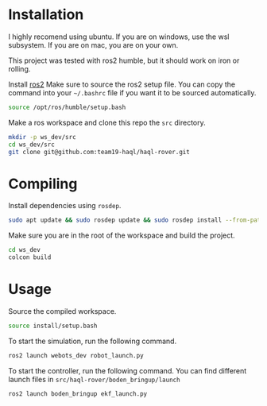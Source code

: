 # Installation
I highly recomend using ubuntu. If you are on windows, use the wsl subsystem.
If you are on mac, you are on your own.

This project was tested with ros2 humble, but it should work on iron or rolling.

Install [ros2](https://docs.ros.org/en/humble/Installation/Alternatives/Ubuntu-Install-Binary.html)
Make sure to source the ros2 setup file. You can copy the command into your `~/.bashrc` file if you want it to be sourced automatically.
```bash
source /opt/ros/humble/setup.bash
```


Make a ros workspace and clone this repo the `src` directory.
```bash
mkdir -p ws_dev/src
cd ws_dev/src
git clone git@github.com:team19-haql/haql-rover.git
```


# Compiling
Install dependencies using `rosdep`.
```bash
sudo apt update && sudo rosdep update && sudo rosdep install --from-paths src --ignore-src -y
```


Make sure you are in the root of the workspace and build the project.
```bash
cd ws_dev
colcon build
```
# Usage
Source the compiled workspace.
```bash
source install/setup.bash
```


To start the simulation, run the following command.
```bash
ros2 launch webots_dev robot_launch.py 
```

To start the controller, run the following command. You can find different launch files in `src/haql-rover/boden_bringup/launch`
```bash
ros2 launch boden_bringup ekf_launch.py 
```